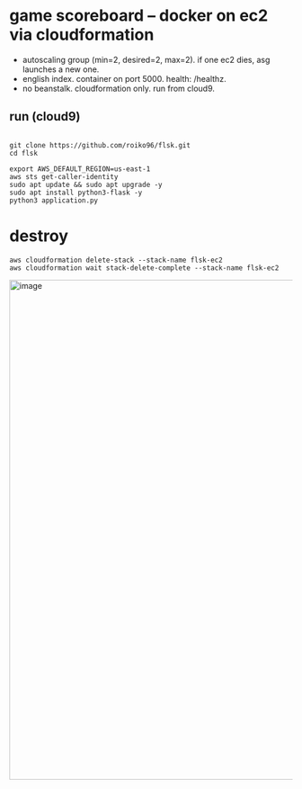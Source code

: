 # game scoreboard – docker on ec2 via cloudformation

- autoscaling group (min=2, desired=2, max=2). if one ec2 dies, asg launches a new one.
- english index. container on port 5000. health: /healthz.
- no beanstalk. cloudformation only. run from cloud9.

## run (cloud9)
```

git clone https://github.com/roiko96/flsk.git
cd flsk

export AWS_DEFAULT_REGION=us-east-1
aws sts get-caller-identity
sudo apt update && sudo apt upgrade -y
sudo apt install python3-flask -y
python3 application.py
```
# destroy 
```
aws cloudformation delete-stack --stack-name flsk-ec2
aws cloudformation wait stack-delete-complete --stack-name flsk-ec2
```
<img width="1901" height="889" alt="image" src="https://github.com/user-attachments/assets/fce14a33-4e87-441a-9d32-1604b0d3cd35" />
